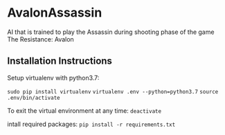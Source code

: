 # AvalonAssassin 
AI that is trained to play the Assassin during shooting phase of the game The Resistance: Avalon

## Installation Instructions

Setup virtualenv with python3.7:

`sudo pip install virtualenv`
`virtualenv .env --python=python3.7`
`source .env/bin/activate`

To exit the virtual environment at any time:
`deactivate`

intall required packages:
`pip install -r requirements.txt`

